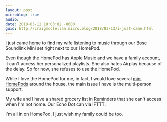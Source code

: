 ```yaml
---
layout: post
microblog: true
audio: 
date: 2018-03-12 18:03:02 -0600
guid: http://craigmcclellan.micro.blog/2018/03/13/i-just-came.html
---
```

I just came home to find my wife listening to music through our Bose Soundlink Mini set right next to our HomePod. 

Even though the HomePod has Apple Music and we have a family account, it can't access her personalized playlists. She also hates Airplay because of the delay. So for now, she refuses to use the HomePod.

While I love the HomePod for me, in fact, I would love several [mini HomePods](https://www.macrumors.com/2018/03/07/lower-priced-homepod-150-to-200-dollars-rumor/) around the house, the main issue I have is the multi-person support. 

My wife and I have a shared grocery list in Reminders that she can't access when I'm not home. Our Echo Dot can via IFTTT.

I'm all in on HomePod. I just wish my family could be too. 
